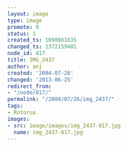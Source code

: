 ```yaml
---
layout: image
type: image
promote: 0
status: 1
created_ts: 1090861635
changed_ts: 1372159401
node_id: 817
title: IMG_2437
author: anj
created: '2004-07-26'
changed: '2013-06-25'
redirect_from:
- "/node/817/"
permalink: "/2004/07/26/img_2437/"
tags:
- Rotorua
images:
- src: image/images/img_2437-817.jpg
  name: img_2437-817.jpg
---
```


